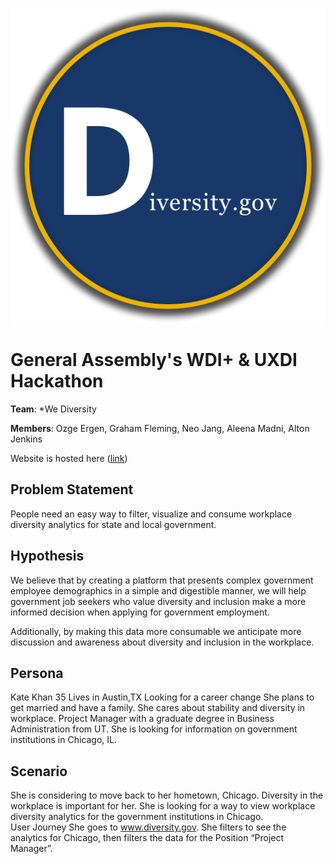 ![](public/images/diversityGov.png)

# General Assembly's WDI+ & UXDI Hackathon

__Team__: *We Diversity

__Members__: Ozge Ergen, Graham Fleming, Neo Jang, Aleena Madni, Alton Jenkins

Website is hosted here ([link](https://diversity-gov.herokuapp.com/))

## Problem Statement
People need an easy way to filter, visualize and consume workplace diversity analytics for state and local government.  

## Hypothesis
We believe that by creating a platform that presents complex government employee demographics in a simple and digestible manner,  we will help government job seekers who value diversity and inclusion make a more informed decision when applying for government employment.

Additionally, by making this data more consumable we anticipate more discussion and awareness about diversity and inclusion in the workplace.

## Persona
Kate Khan 
35
Lives in Austin,TX
Looking for a career change
She plans to get married and have a family. She cares about stability and diversity in workplace.
Project Manager with a graduate degree in Business Administration from UT.
She is looking for information on government institutions in Chicago, IL.

## Scenario
She is considering to move back to her hometown, Chicago. Diversity in the workplace is important for her. She is looking for a way to view workplace diversity analytics for the government institutions in Chicago.   
User Journey
She goes to www.diversity.gov. She filters to see the analytics for Chicago, then filters the data for the Position “Project Manager”.
